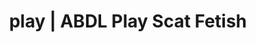 ---
categories:
- Erotic Audiobooks
- Inclusive Desire
- Virtual Sex
- Tattooed Beauties
- Sapphic Desires
image: /assets/images/1747714219554.jpg
layout: post
schema:
  description: Premium adult content featuring Scat Fetish, ABDL Play. High-quality
    artwork with erotic themes.
  keywords:
  - Real Couples
  - ABDL Play
  - Scat Fetish
  - Shibari
  - Interactive NSFW
  - Spiritual Kink
  - Fantasy Kink
  name: 1747714219554 | Scat Fetish ABDL Play
  type: VisualArtwork
seo:
  description: Featured content with exclusive Scat Fetish, ABDL Play. HD images available.
  keywords: Scat Fetish, ABDL Play
  og_image: /assets/images/1747714219554.jpg
  schema_type: VisualArtwork
tags:
- '#play'
- Scat Fetish
- ABDL Play
title: play | ABDL Play Scat Fetish
---